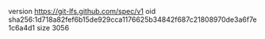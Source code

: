 version https://git-lfs.github.com/spec/v1
oid sha256:1d718a82fef6b15de929cca1176625b34842f687c21808970de3a6f7e1c6a4d1
size 3056
